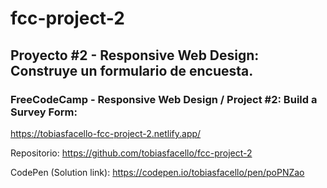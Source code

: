 # fcc-project-2
## Proyecto #2 - Responsive Web Design: Construye un formulario de encuesta.

### FreeCodeCamp - Responsive Web Design / Project #2: Build a Survey Form:

https://tobiasfacello-fcc-project-2.netlify.app/

Repositorio: https://github.com/tobiasfacello/fcc-project-2

CodePen (Solution link): https://codepen.io/tobiasfacello/pen/poPNZao

